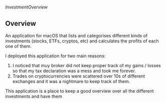 ###### InvestmentOverview


## Overview
An application for macOS that lists and categorises different kinds of investments (stocks, ETFs, cryptos, etc) and calculates the profits of each one of them.

I deployed this application for two main reasons:

1. I noticed that muy broker did not keep proper track of my gains / losses so that my tax declaration was a mess and took me forever.
2. Trades on cryptocurrencies were scattered over 10s of different exchanges and it was a nightmare to keep track of them.

This application is a place to keep a good overview over all the different investments and have them 
